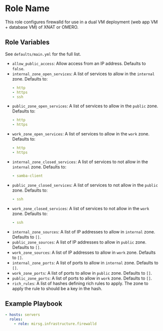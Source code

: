 # Role Name

This role configures firewalld for use in a dual VM deployment (web app VM +
database VM) of XNAT or OMERO.

## Role Variables

See `defaults/main.yml` for the full list.

- `allow_public_access`: Allow access from an IP address. Defaults to `false`.
- `internal_zone_open_services`: A list of services to allow in the `internal`
  zone. Defaults to:
  ```yaml
  - http
  - https
  - ssh
  ```
- `public_zone_open_services`: A list of services to allow in the `public` zone.
  Defaults to:
  ```yaml
  - http
  - https
  ```
- `work_zone_open_services`: A list of services to allow in the `work` zone.
  Defaults to:
  ```yaml
  - http
  - https
  ```
- `internal_zone_closed_services`: A list of services to not allow in the
  `internal` zone. Defaults to:
  ```yaml
  - samba-client
  ```
- `public_zone_closed_services`: A list of services to not allow in the `public`
  zone. Defaults to:
  ```yaml
  - ssh
  ```
- `work_zone_closed_services`: A list of services to not allow in the `work`
  zone. Defaults to:
  ```yaml
  - ssh
  ```
- `internal_zone_sources`: A list of IP addresses to allow in `internal` zone.
  Defaults to `[]`.
- `public_zone_sources`: A list of IP addresses to allow in `public` zone.
  Defaults to `[]`.
- `work_zone_sources`: A list of IP addresses to allow in `work` zone. Defaults
  to `[]`.
- `internal_zone_ports`: A list of ports to allow in `internal` zone. Defaults
  to `[]`.
- `work_zone_ports`: A list of ports to allow in `public` zone. Defaults to
  `[]`.
- `public_zone_ports`: A list of ports to allow in `work` zone. Defaults to
  `[]`.
- `rich_rules`: A list of hashes defining rich rules to apply. The zone to apply
  the rule to should be a key in the hash.

## Example Playbook

```yaml
- hosts: servers
  roles:
    - role: mirsg.infrastructure.firewalld
```
